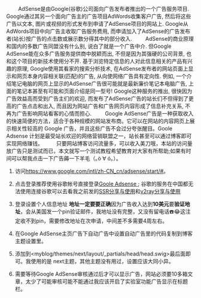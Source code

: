 &emsp;&emsp; AdSense是由Google(谷歌)公司面向广告发布者推出的一个广告服务项目. Google通过其另一个面向广告主的广告项目AdWords收集客户广告, 然后将这些广告以文本, 图片或视频的形式发布到申请了AdSense项目的网站上. Google从AdWords项目中向广告主收取广告服务费用, 而申请加入了AdSense的广告发布者(站长)按广告的点击数或展示数分得其中的部分收入.
&emsp;&emsp; AdSense的商业原理和国内的多数广告同盟没有什么别, 说白了就是一个广告中介. 但Google AdSense能在众多广告服务提供商中脱颖而出, 不但是因为其强硬的公司背景, 也和这个项目的新技术使用分不开.
基于浏览特定信息的人对此信息相关的产品有兴趣的原理, Google使用其看家的搜索分析技术, 在AdSense发布者的网站页面上显示和网页本身内容相关联(匹配)的广告, 从向使网络广告具有定向性. 例如, 一个介绍笔记电脑的网页上显示的AdSense广告很可能就是最新廉价笔记本电脑广告, 上面的笔记本甚至有可能和页面介绍是同一型号! Google这种服务的推出, 很快因为广告效益高而受到广告主们的欢迎, 而发布了AdSense广告的站长们不但得到了更高的广告点击和出入, 而且因为网站广告和广告网页内容形成了信息补充关系, 不再为广告影响网站看客的心情而担心.
&emsp;&emsp; Google AdSense广告是一种获取收入的快速简便的方法，适合于各种规模的网站发布商。它可以在网站的内容网页上展示相关性较高的 Google 广告，并且这些广告不会过分夸张醒目。Goole Adsense 计划是最受站长欢迎的网络营销联盟之一，站长甚至可以通过博客即可实现网络赚钱。
&emsp;&emsp; 只要网站博客访问流量多，可以收入美刀哦，本站的访问量放广告只是测试而已，本文就写一个测试教程希望教育对大家有所帮助;如果有时间可以帮我点击一下广告薅一下羊毛（｡ò ∀ ó｡）。
<escape><!-- more --></escape>
1. 访问<https://www.google.com/intl/zh-CN_cn/adsense/start/#>。
2. 点击登录推荐使用谷歌帐号直接登录[Goole Adsense ](https://www.google.com/intl/zh-CN_cn/adsense/start/#); 谷歌的服务在中国都无法使用连接谷歌可以去看我之前发的[SSR分享与使用](https://pzb568.github.io/2018/11/08/ss%E7%B3%BB%E5%88%97%E8%BD%AF%E4%BB%B6%E5%88%86%E4%BA%AB%E5%8F%8A%E4%BD%BF%E7%94%A8/)和[v2ray分享与使用](https://pzb568.github.io/2018/11/09/v2ray%E7%9A%84%E4%BD%BF%E7%94%A8%E4%B8%8E%E5%88%86%E4%BA%AB/)
3. 登录设置个人信息地址 **地址一定要要正确**因为广告收入达到**10美元**要**验证地址**，会从美国发一个pin验证邮件，我地址没有完整，又没有留电话☎️😂这注定收不到pin，需要修改地址在次申请，中间差不多需要4周左右。
4. 在Google AdSense主页广告下自动广告中设置自动广告里的代码复制到博客主题设置里。  

5. 添加到<myblog/themes/next/layout/_partials/head/head.swig>最后面即可。我使用的是 next主题，其他主题没有用过，设置应该大同小异。
4. 需要等待Google AdSense审核通过后才可以显示广告，网站必须要10多箱文章，太少了可能审核可能不能通过我应该开启了实验室功能广告显示在标题栏。
<script async src="//pagead2.googlesyndication.com/pagead/js/adsbygoogle.js"></script> <script> (adsbygoogle = window.adsbygoogle || []).push({ google_ad_client: "ca-pub-1860534692691231", enable_page_level_ads: true }); </script>